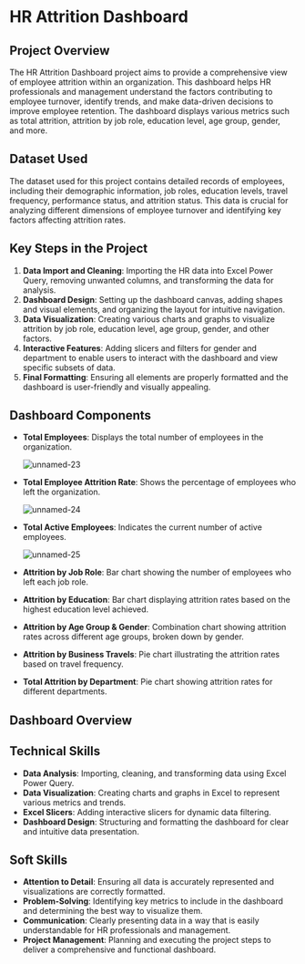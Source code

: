 # HR Attrition Dashboard

## Project Overview
The HR Attrition Dashboard project aims to provide a comprehensive view of employee attrition within an organization. This dashboard helps HR professionals and management understand the factors contributing to employee turnover, identify trends, and make data-driven decisions to improve employee retention. The dashboard displays various metrics such as total attrition, attrition by job role, education level, age group, gender, and more.

## Dataset Used
The dataset used for this project contains detailed records of employees, including their demographic information, job roles, education levels, travel frequency, performance status, and attrition status. This data is crucial for analyzing different dimensions of employee turnover and identifying key factors affecting attrition rates.

## Key Steps in the Project
1. **Data Import and Cleaning**: Importing the HR data into Excel Power Query, removing unwanted columns, and transforming the data for analysis.
2. **Dashboard Design**: Setting up the dashboard canvas, adding shapes and visual elements, and organizing the layout for intuitive navigation.
3. **Data Visualization**: Creating various charts and graphs to visualize attrition by job role, education level, age group, gender, and other factors.
4. **Interactive Features**: Adding slicers and filters for gender and department to enable users to interact with the dashboard and view specific subsets of data.
5. **Final Formatting**: Ensuring all elements are properly formatted and the dashboard is user-friendly and visually appealing.

## Dashboard Components
- **Total Employees**: Displays the total number of employees in the organization.

  ![unnamed-23](https://github.com/user-attachments/assets/5e969e18-3533-49e4-963e-a231ef1dce24)

- **Total Employee Attrition Rate**: Shows the percentage of employees who left the organization.

  ![unnamed-24](https://github.com/user-attachments/assets/58d60057-4538-4cd5-918f-580f49ecab88)

- **Total Active Employees**: Indicates the current number of active employees.

  ![unnamed-25](https://github.com/user-attachments/assets/95975b81-0c00-47bf-ab78-3ebd30035da1)

- **Attrition by Job Role**: Bar chart showing the number of employees who left each job role.
- **Attrition by Education**: Bar chart displaying attrition rates based on the highest education level achieved.
- **Attrition by Age Group & Gender**: Combination chart showing attrition rates across different age groups, broken down by gender.
- **Attrition by Business Travels**: Pie chart illustrating the attrition rates based on travel frequency.
- **Total Attrition by Department**: Pie chart showing attrition rates for different departments.

## Dashboard Overview





## Technical Skills
- **Data Analysis**: Importing, cleaning, and transforming data using Excel Power Query.
- **Data Visualization**: Creating charts and graphs in Excel to represent various metrics and trends.
- **Excel Slicers**: Adding interactive slicers for dynamic data filtering.
- **Dashboard Design**: Structuring and formatting the dashboard for clear and intuitive data presentation.

## Soft Skills
- **Attention to Detail**: Ensuring all data is accurately represented and visualizations are correctly formatted.
- **Problem-Solving**: Identifying key metrics to include in the dashboard and determining the best way to visualize them.
- **Communication**: Clearly presenting data in a way that is easily understandable for HR professionals and management.
- **Project Management**: Planning and executing the project steps to deliver a comprehensive and functional dashboard.


